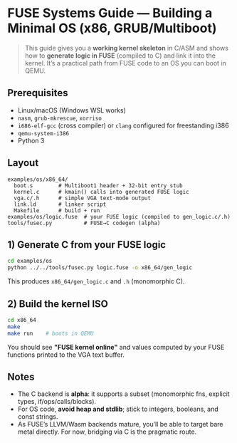 # FUSE Systems Guide — Building a Minimal OS (x86, GRUB/Multiboot)

> This guide gives you a **working kernel skeleton** in C/ASM and shows how to **generate logic in FUSE** (compiled to C) and link it into the kernel. It’s a practical path from FUSE code to an OS you can boot in QEMU.

## Prerequisites
- Linux/macOS (Windows WSL works)
- `nasm`, `grub-mkrescue`, `xorriso`
- `i686-elf-gcc` (cross compiler) or `clang` configured for freestanding i386
- `qemu-system-i386`
- Python 3

## Layout
```
examples/os/x86_64/
  boot.s        # Multiboot1 header + 32-bit entry stub
  kernel.c      # kmain() calls into generated FUSE logic
  vga.c/.h      # simple VGA text-mode output
  link.ld       # linker script
  Makefile      # build + run
examples/os/logic.fuse  # your FUSE logic (compiled to gen_logic.c/.h)
tools/fusec.py          # FUSE→C codegen (alpha)
```

## 1) Generate C from your FUSE logic
```bash
cd examples/os
python ../../tools/fusec.py logic.fuse -o x86_64/gen_logic
```
This produces `x86_64/gen_logic.c` and `.h` (monomorphic C).

## 2) Build the kernel ISO
```bash
cd x86_64
make
make run    # boots in QEMU
```
You should see **"FUSE kernel online"** and values computed by your FUSE functions printed to the VGA text buffer.

## Notes
- The C backend is **alpha**: it supports a subset (monomorphic fns, explicit types, if/ops/calls/blocks).
- For OS code, **avoid heap and stdlib**; stick to integers, booleans, and const strings.
- As FUSE’s LLVM/Wasm backends mature, you’ll be able to target bare metal directly. For now, bridging via C is the pragmatic route.
